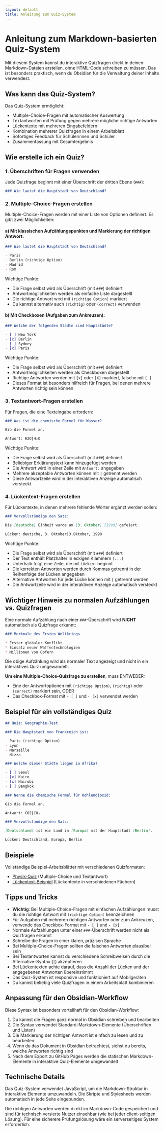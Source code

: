 ```yaml
---
layout: default
title: Anleitung zum Quiz-System
---
```


# Anleitung zum Markdown-basierten Quiz-System

Mit diesem System kannst du interaktive Quizfragen direkt in deinen Markdown-Dateien erstellen, ohne HTML-Code schreiben zu müssen. Das ist besonders praktisch, wenn du Obsidian für die Verwaltung deiner Inhalte verwendest.

## Was kann das Quiz-System?

Das Quiz-System ermöglicht:

- Multiple-Choice-Fragen mit automatischer Auswertung
- Textantworten mit Prüfung gegen mehrere mögliche richtige Antworten
- Lückentexte mit mehreren Eingabefeldern
- Kombination mehrerer Quizfragen in einem Arbeitsblatt
- Sofortiges Feedback für Schülerinnen und Schüler
- Zusammenfassung mit Gesamtergebnis

## Wie erstelle ich ein Quiz?

### 1. Überschriften für Fragen verwenden

Jede Quizfrage beginnt mit einer Überschrift der dritten Ebene (`###`):

```markdown
### Wie lautet die Hauptstadt von Deutschland?
```

### 2. Multiple-Choice-Fragen erstellen

Multiple-Choice-Fragen werden mit einer Liste von Optionen definiert. Es gibt zwei Möglichkeiten:

#### a) Mit klassischen Aufzählungspunkten und Markierung der richtigen Antwort:

```markdown
### Wie lautet die Hauptstadt von Deutschland?

- Paris
- Berlin (richtige Option)
- Madrid
- Rom
```

Wichtige Punkte:
- Die Frage selbst wird als Überschrift (mit `###`) definiert
- Antwortmöglichkeiten werden als einfache Liste dargestellt
- Die richtige Antwort wird mit `(richtige Option)` markiert
- Du kannst alternativ auch `(richtig)` oder `(correct)` verwenden

#### b) Mit Checkboxen (Aufgaben zum Ankreuzen):

```markdown
### Welche der folgenden Städte sind Hauptstädte?

- [ ] New York
- [x] Berlin
- [ ] Sydney
- [x] Paris
```

Wichtige Punkte:
- Die Frage selbst wird als Überschrift (mit `###`) definiert
- Antwortmöglichkeiten werden als Checkboxen dargestellt
- Richtige Antworten werden mit `[x]` oder `[X]` markiert, falsche mit `[ ]`
- Dieses Format ist besonders hilfreich für Fragen, bei denen mehrere Antworten richtig sein können

### 3. Textantwort-Fragen erstellen

Für Fragen, die eine Texteingabe erfordern:

```markdown
### Was ist die chemische Formel für Wasser?

Gib die Formel an.

Antwort: H2O|H₂O
```

Wichtige Punkte:
- Die Frage selbst wird als Überschrift (mit `###`) definiert
- Beliebiger Erklärungstext kann hinzugefügt werden
- Die Antwort wird in einer Zeile mit `Antwort:` angegeben
- Mehrere akzeptable Antworten können mit `|` getrennt werden
- Diese Antwortzeile wird in der interaktiven Anzeige automatisch versteckt

### 4. Lückentext-Fragen erstellen

Für Lückentexte, in denen mehrere fehlende Wörter ergänzt werden sollen:

```markdown
### Vervollständige den Satz:

Die [deutsche] Einheit wurde am [3. Oktober] [1990] gefeiert.

Lücken: deutsche, 3. Oktober|3.Oktober, 1990
```

Wichtige Punkte:
- Die Frage selbst wird als Überschrift (mit `###`) definiert
- Der Text enthält Platzhalter in eckigen Klammern `[...]`
- Unterhalb folgt eine Zeile, die mit `Lücken:` beginnt
- Die korrekten Antworten werden durch Kommas getrennt in der Reihenfolge der Lücken angegeben
- Alternative Antworten für jede Lücke können mit `|` getrennt werden
- Die Antwortzeile wird in der interaktiven Anzeige automatisch versteckt

## Wichtiger Hinweis zu normalen Aufzählungen vs. Quizfragen

Eine normale Aufzählung nach einer `###`-Überschrift wird **NICHT** automatisch als Quizfrage erkannt:

```markdown
### Merkmale des Ersten Weltkriegs

* Erster globaler Konflikt
* Einsatz neuer Waffentechnologien
* Millionen von Opfern
```

Die obige Aufzählung wird als normaler Text angezeigt und nicht in ein interaktives Quiz umgewandelt.

**Um eine Multiple-Choice-Quizfrage zu erstellen**, muss ENTWEDER:
- Eine der Antwortoptionen mit `(richtige Option)`, `(richtig)` oder `(correct)` markiert sein, ODER
- Das Checkbox-Format mit `- [ ]` und `- [x]` verwendet werden

## Beispiel für ein vollständiges Quiz

```markdown
## Quiz: Geographie-Test

### Die Hauptstadt von Frankreich ist:

- Paris (richtige Option)
- Lyon
- Marseille
- Nizza

### Welche dieser Städte liegen in Afrika?

- [ ] Seoul
- [x] Kairo
- [x] Nairobi
- [ ] Bangkok

### Nenne die chemische Formel für Kohlendioxid:

Gib die Formel an.

Antwort: CO2|CO₂

### Vervollständige den Satz:

[Deutschland] ist ein Land in [Europa] mit der Hauptstadt [Berlin].

Lücken: Deutschland, Europa, Berlin
```

## Beispiele

Vollständige Beispiel-Arbeitsblätter mit verschiedenen Quizformaten:

- [Physik-Quiz](beispiel-quiz-neu.html) (Multiple-Choice und Textantwort)
- [Lückentext-Beispiel](beispiel-lueckentext.html) (Lückentexte in verschiedenen Fächern)

## Tipps und Tricks

- **Wichtig**: Bei Multiple-Choice-Fragen mit einfachen Aufzählungen musst du die richtige Antwort mit `(richtige Option)` kennzeichnen
- Für Aufgaben mit mehreren richtigen Antworten oder zum Ankreuzen, verwende das Checkbox-Format mit `- [ ]` und `- [x]`
- Normale Aufzählungen unter einer `###`-Überschrift werden nicht als Quizfragen erkannt
- Schreibe die Fragen in einer klaren, präzisen Sprache
- Bei Multiple-Choice-Fragen sollten die falschen Antworten plausibel sein
- Bei Textantworten kannst du verschiedene Schreibweisen durch die Alternative-Syntax (`|`) akzeptieren
- Bei Lückentexten achte darauf, dass die Anzahl der Lücken und der angegebenen Antworten übereinstimmt
- Das Quiz-System ist responsive und funktioniert auf Mobilgeräten
- Du kannst beliebig viele Quizfragen in einem Arbeitsblatt kombinieren

## Anpassung für den Obsidian-Workflow

Diese Syntax ist besonders vorteilhaft für den Obsidian-Workflow:

1. Du kannst die Fragen ganz normal in Obsidian schreiben und bearbeiten
2. Die Syntax verwendet Standard-Markdown-Elemente (Überschriften und Listen)
3. Die Markierung der richtigen Antwort ist einfach zu lesen und zu bearbeiten
4. Wenn du das Dokument in Obsidian betrachtest, siehst du bereits, welche Antworten richtig sind
5. Nach dem Export zu GitHub Pages werden die statischen Markdown-Elemente in interaktive Quiz-Elemente umgewandelt

## Technische Details

Das Quiz-System verwendet JavaScript, um die Markdown-Struktur in interaktive Elemente umzuwandeln. Die Skripte und Stylesheets werden automatisch in jede Seite eingebunden.

Die richtigen Antworten werden direkt im Markdown-Code gespeichert und sind für technisch versierte Nutzer einsehbar (wie bei jeder client-seitigen Lösung). Für eine sicherere Prüfungslösung wäre ein serverseitiges System erforderlich.